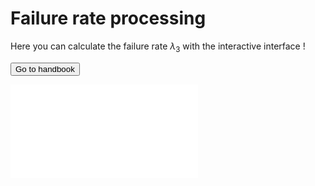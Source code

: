 # Failure rate processing

Here you can calculate the failure rate $\lambda_{3}$ with the interactive interface !

<button class="back-forward-button" onclick="redirect('../handbook/reliability_prediction/process_reliability_modelling.html#back_from_misc_failure_rate_processing_balise')">Go to handbook</button>

<iframe class="ext_content" src="../../_static/interactivity/html/misc_failure_rate_buttons.html" frameBorder="0" onload="resize_iframe(this)"></iframe>
